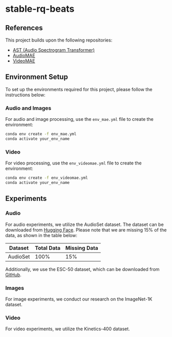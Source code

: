 # stable-rq-beats

## References

This project builds upon the following repositories:

- [AST (Audio Spectrogram Transformer)](https://github.com/YuanGongND/ast)
- [AudioMAE](https://github.com/AudioMAE/AudioMAE)
- [VideoMAE](https://github.com/VideoMAE/VideoMAE)

## Environment Setup

To set up the environments required for this project, please follow the instructions below:

### Audio and Images

For audio and image processing, use the `env_mae.yml` file to create the environment:

```bash
conda env create -f env_mae.yml
conda activate your_env_name
```

### Video

For video processing, use the `env_videomae.yml` file to create the environment:

```bash
conda env create -f env_videomae.yml
conda activate your_env_name
```

## Experiments

### Audio

For audio experiments, we utilize the AudioSet dataset. The dataset can be downloaded from [Hugging Face](https://huggingface.co/datasets/agkphysics/AudioSet). Please note that we are missing 15% of the data, as shown in the table below:

| Dataset   | Total Data | Missing Data |
|-----------|------------|--------------|
| AudioSet  | 100%       | 15%          |

Additionally, we use the ESC-50 dataset, which can be downloaded from [GitHub](https://github.com/karolpiczak/ESC-50.git).

### Images

For image experiments, we conduct our research on the ImageNet-1K dataset.

### Video

For video experiments, we utilize the Kinetics-400 dataset.
